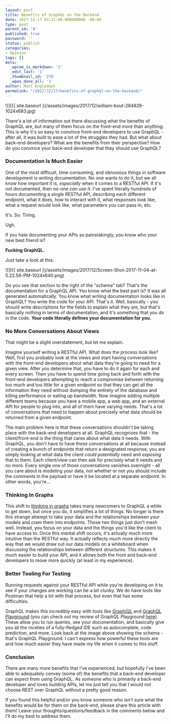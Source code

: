 ```yaml
---
layout: post
title: Benefits of GraphQL on the Backend
date: 2017-12-17 03:21:09.000000000 -06:00
type: post
parent_id: '0'
published: true
password: ''
status: publish
categories:
- Opinion
tags: []
meta:
  _wpcom_is_markdown: '1'
  _edit_last: '1'
  _thumbnail_id: '276'
  _wpas_done_all: '1'
author: Matt Engledowl
permalink: "/2017/12/17/benefits-of-graphql-on-the-backend/"
---
```

![]({{ site.baseurl }}/assets/images/2017/12/william-bout-264826-1024x683.jpg)

There's a lot of information out there discussing what the benefits of GraphQL are, but many of them focus on the front-end more than anything. This is why it's so easy to convince front-end developers to use GraphQL - after all, it was built to ease a lot of the struggles they had. But what about back-end developers? What are the benefits from their perspective? How do you convince your back-end developer that they should use GraphQL?

### Documentation Is Much Easier

One of the most difficult, time-consuming, and obnoxious things in software development is writing documentation. No one wants to do it, but we all know how important it is,&nbsp;_especially_ when it comes to a RESTful API. If it's not documented, then&nbsp;_no-one can use it_. I've spent literally hundreds of hours documenting a single RESTful API, describing each different endpoint, what it does, how to interact with it, what responses look like, what a request would look like, what parameters you can pass in, etc.

It's. So. Tiring.

Ugh.

If you hate documenting your APIs so painstakingly, you know who your new best friend is?

**Fucking GraphQL.**

Just take a look at this:

![]({{ site.baseurl }}/assets/images/2017/12/Screen-Shot-2017-11-04-at-5.22.56-PM-1024x640.png)

Do you see that section to the right of the "schema" tab? That's the documentation for a GraphQL API. You know what the best part is? It was all generated automatically. You know what writing documentation looks like in GraphQL? You write the code for your API. That's it. Well, basically - you should write descriptions for the fields to explain what they are, but that's basically nothing in terms of documentation, and it's something that you do in the code. **Your code literally defines your documentation for you.**

### No More Conversations About Views

That might be a slight overstatement, but let me explain.

Imagine yourself writing a RESTful API. What does the process look like? Well, first you probably look at the views and start having conversations with the front-end developers about what data they're going to need for a given view. After you determine that, you have to do it again for each and every screen. Then you have to spend time going back and forth with the front-end developers attempting to reach a compromise between returning too much and too little for a given endpoint so that they can get all the information they need without dumping the entirety of the database and killing performance or eating up bandwidth. Now imagine adding multiple different teams because you have a mobile app, a web app, and an external API for people to plug into, and all of them have varying needs. That's a lot of conversations that need to happen about precisely what data should be returned from a given endpoint.

The main problem here is that these conversations shouldn't be taking place with the back-end developers at all. GraphQL recognizes that - the client/front-end is the thing that cares about what data it needs. With GraphQL, you don't have to have these conversations at all because instead of creating a bunch of endpoints that return a designated response, you are simply looking at what data the client&nbsp;_could potentially_ need and&nbsp;_exposing_ that to them. Each client/view can then ask for precisely what it needs and no more. Every single one of those conversations vanishes overnight - all you care about is modeling your data, not whether or not you should include the comments in the payload or have it be located at a separate endpoint. In other words, you're...

### Thinking In Graphs

This shift to [thinking in graphs](https://graphqlme.com/2017/11/11/build-better-graphql-apis-thinking-in-graphs/) takes many newcomers to GraphQL a while to get down, but once you do, it simplifies a lot of things. No longer is there this strange attempt to take your data and the relationships between your models and cram them into endpoints. Those two things just don't mesh well. Instead, you focus on your data and the things you'd like the client to have access to. Once this mental shift occurs, it's actually much more intuitive than the RESTful way. It actually reflects much more directly the way that we would draw out our data models on a whiteboard when discussing the relationships between different structures. This makes it much easier to build your API, and it allows both the front and back-end developers to move more quickly (at least in my experience).

### Better Tooling For Testing

Running requests against your RESTful API while you're developing on it to see if your changes are working can be a bit clunky. We do have tools like Postman that help a lot with that process, but even that has some difficulties.

GraphQL makes this incredibly easy with tools like [GraphiQL](https://github.com/graphql/graphiql) and [GraphQL Playground](https://github.com/graphcool/graphql-playground)&nbsp;(you can check out my review of GraphQL Playground [here](https://graphqlme.com/2017/12/03/graphql-playground-review/)). These allow you to run queries, see your documentation, and basically give you all the niceties of a fully-fledged IDE such as autocomplete, code prediction, and more. Look back at the image above showing the schema - that's GraphQL Playground. I can't express how powerful these tools are and how much easier they have made my life when it comes to this stuff.

### Conclusion

There are many more benefits that I've experienced, but hopefully I've been able to adequately convey (some of) the benefits that a back-end developer can expect from using GraphQL. As someone who is primarily a back-end developer and loves building APIs, let me just tell you that I would not choose REST over GraphQL without a pretty good reason.

If you found this helpful and/or you know someone who isn't sure what the benefits would be for them on the back-end, please share this article with them! Leave your thoughts/questions/feedback in the comments below and I'll do my best to address them.

